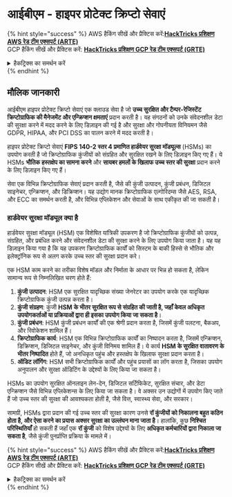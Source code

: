 # आईबीएम - हाइपर प्रोटेक्ट क्रिप्टो सेवाएं

{% hint style="success" %}
AWS हैकिंग सीखें और प्रैक्टिस करें:<img src="/.gitbook/assets/image.png" alt="" data-size="line">[**HackTricks प्रशिक्षण AWS रेड टीम एक्सपर्ट (ARTE)**](https://training.hacktricks.xyz/courses/arte)<img src="/.gitbook/assets/image.png" alt="" data-size="line">\
GCP हैकिंग सीखें और प्रैक्टिस करें: <img src="/.gitbook/assets/image (2).png" alt="" data-size="line">[**HackTricks प्रशिक्षण GCP रेड टीम एक्सपर्ट (GRTE)**<img src="/.gitbook/assets/image (2).png" alt="" data-size="line">](https://training.hacktricks.xyz/courses/grte)

<details>

<summary>हैकट्रिक्स का समर्थन करें</summary>

* [**सदस्यता योजनाएं**](https://github.com/sponsors/carlospolop) की जाँच करें!
* **शामिल हों** 💬 [**डिस्कॉर्ड समूह**](https://discord.gg/hRep4RUj7f) या [**टेलीग्राम समूह**](https://t.me/peass) या हमें **ट्विटर** 🐦 [**@hacktricks\_live**](https://twitter.com/hacktricks\_live)** पर **फॉलो** करें।
* **हैकिंग ट्रिक्स साझा करें, हैकट्रिक्स**](https://github.com/carlospolop/hacktricks) और [**हैकट्रिक्स क्लाउड**](https://github.com/carlospolop/hacktricks-cloud) github रेपो में PR जमा करके।

</details>
{% endhint %}

## मौलिक जानकारी

आईबीएम हाइपर प्रोटेक्ट क्रिप्टो सेवाएं एक क्लाउड सेवा है जो **उच्च सुरक्षित और टैम्पर-रेजिस्टेंट क्रिप्टोग्राफिक की मैनेजमेंट और एन्क्रिप्शन क्षमताएं** प्रदान करती है। यह संगठनों को उनके संवेदनशील डेटा की सुरक्षा करने में मदद करने के लिए डिज़ाइन की गई है और सुरक्षा और गोपनीयता विनियमन जैसे GDPR, HIPAA, और PCI DSS का पालन करने में मदद करती है।

हाइपर प्रोटेक्ट क्रिप्टो सेवाएं **FIPS 140-2 स्तर 4 प्रमाणित हार्डवेयर सुरक्षा मॉड्यूल्स** (HSMs) का उपयोग करती है जो क्रिप्टोग्राफिक कुंजीयों को संग्रहित और सुरक्षित रखने के लिए डिज़ाइन किए गए हैं। ये HSMs **भौतिक हस्तक्षेप का सामना करने** और **सायबर हमलों के खिलाफ उच्च स्तर की सुरक्षा** प्रदान करने के लिए डिज़ाइन किए गए हैं।

सेवा एक विभिन्न क्रिप्टोग्राफिक सेवाएं प्रदान करती है, जैसे की कुंजी उत्पादन, कुंजी प्रबंधन, डिजिटल साइनेचर, एन्क्रिप्शन, और डिक्रिप्शन। यह उद्योग मानक क्रिप्टोग्राफिक एल्गोरिदम्स जैसे AES, RSA, और ECC का समर्थन करती है, और विभिन्न एप्लिकेशन और सेवाओं के साथ एकीकृत की जा सकती है।

### हार्डवेयर सुरक्षा मॉड्यूल क्या है

हार्डवेयर सुरक्षा मॉड्यूल (HSM) एक विशेषित यांत्रिकी उपकरण है जो क्रिप्टोग्राफिक कुंजीयों को उत्पन्न, संग्रहित, और प्रबंधित करने और संवेदनशील डेटा की सुरक्षा करने के लिए उपयोग किया जाता है। यह यह डिज़ाइन किया गया है कि यह उपकरण क्रिप्टोग्राफिक कार्यों को सिस्टम के बाकी हिस्से से भौतिक और इलेक्ट्रॉनिक रूप से अलग करके उच्च स्तर की सुरक्षा प्रदान करे।

एक HSM काम करने का तरीका विशेष मॉडल और निर्माता के आधार पर भिन्न हो सकता है, लेकिन सामान्य रूप से निम्नलिखित चरण होते हैं:

1. **कुंजी उत्पादन**: HSM एक सुरक्षित यादृच्छिक संख्या जेनरेटर का उपयोग करके एक यादृच्छिक क्रिप्टोग्राफिक कुंजी उत्पन्न करता है।
2. **कुंजी संग्रहण**: कुंजी **HSM के भीतर सुरक्षित रूप से संग्रहित की जाती है, जहाँ केवल अधिकृत उपयोगकर्ताओं या प्रक्रियाओं द्वारा ही इसका उपयोग किया जा सकता है**।
3. **कुंजी प्रबंधन**: HSM कुंजी प्रबंधन कार्यों की एक श्रेणी प्रदान करता है, जिसमें कुंजी पलटना, बैकअप, और रिवोकेशन शामिल हैं।
4. **क्रिप्टोग्राफिक कार्य**: HSM एक विभिन्न क्रिप्टोग्राफिक कार्यों का निष्पादन करता है, जिसमें एन्क्रिप्शन, डिक्रिप्शन, डिजिटल साइनेचर, और कुंजी विनिमय शामिल हैं। ये कार्य **HSM के सुरक्षित वातावरण के भीतर निष्पादित** होते हैं, जो अनधिकृत पहुंच और हस्तक्षेप के खिलाफ सुरक्षा प्रदान करता है।
5. **ऑडिट लॉगिंग**: HSM सभी क्रिप्टोग्राफिक कार्यों और पहुंच प्रयासों का लॉग करता है, जिसका उपयोग अनुपालन और सुरक्षा ऑडिटिंग के उद्देश्यों के लिए किया जा सकता है।

HSMs का उपयोग सुरक्षित ऑनलाइन लेन-देन, डिजिटल सर्टिफिकेट, सुरक्षित संचार, और डेटा एन्क्रिप्शन जैसे विभिन्न एप्लिकेशन्स के लिए किया जा सकता है। वे अक्सर उन उद्योगों में उपयोग किए जाते हैं जो उच्च स्तर की सुरक्षा की आवश्यकता होती है, जैसे वित्त, स्वास्थ्य सेवा, और सरकार।

सामग्री, HSMs द्वारा प्रदान की गई उच्च स्तर की सुरक्षा कारण उनसे **रॉ कुंजीयों को निकालना बहुत कठिन होता है, और ऐसा करने का प्रयास अक्सर सुरक्षा का उल्लंघन माना जाता है**। हालांकि, कुछ **निश्चित परिस्थितियाँ** हो सकती हैं जहाँ एक **रॉ कुंजी** को विशेष उद्देश्यों के लिए **अधिकृत कर्मचारियों द्वारा निकाला जा सकता है**, जैसे कुंजी पुनर्प्राप्ति प्रक्रिया के मामले में।

{% hint style="success" %}
AWS हैकिंग सीखें और प्रैक्टिस करें:<img src="/.gitbook/assets/image.png" alt="" data-size="line">[**HackTricks प्रशिक्षण AWS रेड टीम एक्सपर्ट (ARTE)**](https://training.hacktricks.xyz/courses/arte)<img src="/.gitbook/assets/image.png" alt="" data-size="line">\
GCP हैकिंग सीखें और प्रैक्टिस करें: <img src="/.gitbook/assets/image (2).png" alt="" data-size="line">[**HackTricks प्रशिक्षण GCP रेड टीम एक्सपर्ट (GRTE)**<img src="/.gitbook/assets/image (2).png" alt="" data-size="line">](https://training.hacktricks.xyz/courses/grte)

<details>

<summary>हैकट्रिक्स का समर्थन करें</summary>

* [**सदस्यता योजनाएं**](https://github.com/sponsors/carlospolop) की जाँच करें!
* **शामिल हों** 💬 [**डिस्कॉर्ड समूह**](https://discord.gg/hRep4RUj7f) या [**टेलीग्राम समूह**](https://t.me/peass) या हमें **ट्विटर** 🐦 [**@hacktricks\_live**](https://twitter.com/hacktricks\_live)** पर **फॉलो** करें।
* **हैकिंग ट्रिक्स साझा करें, हैकट्रिक्स**](https://github.com/carlospolop/hacktricks) और [**हैकट्रिक्स क्लाउड**](https://github.com/carlospolop/hacktricks-cloud) github रेपो में PR जमा करके।

</details>
{% endhint %}
